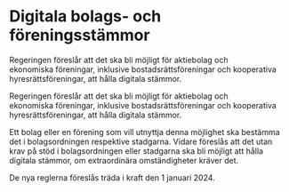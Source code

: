 # Digitala bolags- och föreningsstämmor

Regeringen föreslår att det ska bli möjligt för aktiebolag och ekonomiska föreningar, inklusive bostadsrättsföreningar och kooperativa hyresrättsföreningar, att hålla digitala stämmor.

Regeringen föreslår att det ska bli möjligt för aktiebolag och ekonomiska föreningar, inklusive bostadsrättsföreningar och kooperativa hyresrättsföreningar, att hålla digitala stämmor.

Ett bolag eller en förening som vill utnyttja denna möjlighet ska bestämma det i bolagsordningen respektive stadgarna. Vidare föreslås att det utan krav på stöd i bolagsordningen eller stadgarna ska bli möjligt att hålla digitala stämmor, om extraordinära omständigheter kräver det.

De nya reglerna föreslås träda i kraft den 1 januari 2024.
